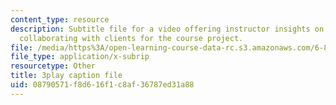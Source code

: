 ```yaml
---
content_type: resource
description: Subtitle file for a video offering instructor insights on choosing and
  collaborating with clients for the course project.
file: /media/https%3A/open-learning-course-data-rc.s3.amazonaws.com/6-811-principles-and-practice-of-assistive-technology-fall-2014/08790571f8d616f1c8af36787ed31a88_Wup3xqOvvpA.srt
file_type: application/x-subrip
resourcetype: Other
title: 3play caption file
uid: 08790571-f8d6-16f1-c8af-36787ed31a88
---
```

